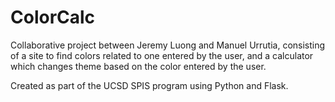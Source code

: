 # ColorCalc
Collaborative project between Jeremy Luong and Manuel Urrutia, consisting of a site to find colors related to one entered by the user, and a calculator which changes theme based on the color entered by the user.

Created as part of the UCSD SPIS program using Python and Flask.
